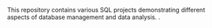 This repository contains various SQL projects demonstrating different aspects of database management and data analysis.
.

